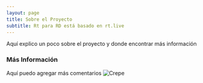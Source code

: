 ```yaml
---
layout: page
title: Sobre el Proyecto
subtitle: Rt para RD está basado en rt.live
---
```

Aquí explico un poco sobre el proyecto y donde encontrar más información

### Más Información
Aquí puedo agregar más comentarios
![Crepe](<img src="/assets/img/Estimaciones/actual.png?raw=true"/>)
